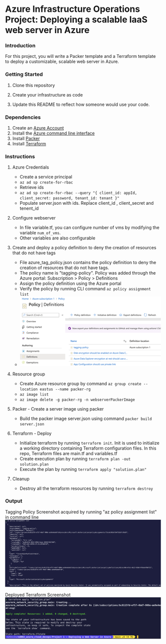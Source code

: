 # Azure Infrastructure Operations Project: Deploying a scalable IaaS web server in Azure

### Introduction
For this project, you will write a Packer template and a Terraform template to deploy a customizable, scalable web server in Azure.

### Getting Started
1. Clone this repository

2. Create your infrastructure as code

3. Update this README to reflect how someone would use your code.

### Dependencies
1. Create an [Azure Account](https://portal.azure.com) 
2. Install the [Azure command line interface](https://docs.microsoft.com/en-us/cli/azure/install-azure-cli?view=azure-cli-latest)
3. Install [Packer](https://www.packer.io/downloads)
4. Install [Terraform](https://www.terraform.io/downloads.html)

### Instructions

1. Azure Credentials
     - Create a service principal
     - ``az ad sp create-for-rbac``
     - Retrieve ids
     - ``az ad sp create-for-rbac --query "{ client_id: appId, client_secret: password, tenant_id: tenant }"``
     - Populate server.json with ids. Replace client_id , client_secret and tenent_id
     
2. Configure webserver
      - In file variable.tf, you can configure number of vms by modifying the variable ``num_of_vms``.
      - Other variables are also configurable
      
3. Create and deploy a policy definition to deny the creation of resources that do not have tags
      - File azure_tag_policy.json contains the policy definition to deny the creation of resources that do not have tags.
      - The policy name is "tagging-policy". Policy was added through the Azure portal: Subscription > Policy > Definitions
      - Assign the policy definition using the Azure portal
      - Verify the policy by running CLI command ``az policy assignment list``
      - <img src="screenshot_adding_policy.png" alt="drawing" width="600"/>

4. Resource group
      - Create Azure resource group by command ``az group create --location eastus --name packer-rg``
      - ``az image list``
      - ``az image delete -g packer-rg -n webserverPackerImage``
   
5. Packer - Create a server image using packer
      - Build the packer image server.json using command ``packer build server.json``
      
6. Terraform - Deploy
      - Initialize terraform by running ``terraform init``. Init is used to initialize a working directory containing Terraform configuration files. In this repo, Terraform files are main.tf and variables.tf
      - Create execution plan by running ``terraform plan -out solution.plan``
      - Execute the plan by running ``terraform apply "solution.plan"``
 
7. Cleanup
      - Destroy all the terraform resources by running ``terraform destroy``

### Output

Tagging Policy Screenshot acquired by running "az policy assignment list" in command line
![Tagging Policy](screenshot_tagging_policy.png)

Deployed Terraform Screenshot
![Tagging Policy](screenshot_terraform_deploy.png)

